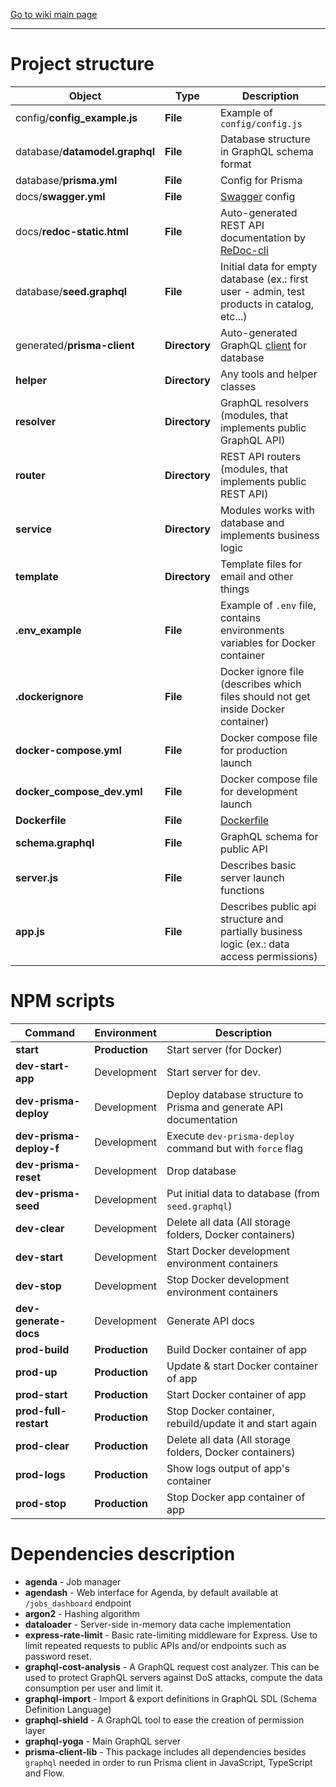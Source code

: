 [Go to wiki main page](wiki_index.md)
***

# Project structure

 Object                                    | Type          | Description  
-------------------------------------------|---------------|--------------
 config/**config_example.js**              | **File**      | Example of `config/config.js`  
 database/**datamodel.graphql**            | **File**      | Database structure in GraphQL schema format  
 database/**prisma.yml**                   | **File**      | Config for Prisma  
 docs/**swagger.yml**                      | **File**      | [Swagger](https://swagger.io) config  
 docs/**redoc-static.html**                | **File**      | Auto-generated REST API documentation by [ReDoc-cli](https://github.com/Rebilly/ReDoc/blob/master/cli/README.md)  
 database/**seed.graphql**                 | **File**      | Initial data for empty database (ex.: first user - admin, test products in catalog, etc...)   
 generated/**prisma-client**               | **Directory** | Auto-generated GraphQL [client](https://www.prisma.io/docs/prisma-client) for database
 **helper**                                | **Directory** | Any tools and helper classes
 **resolver**                              | **Directory** | GraphQL resolvers (modules, that implements public GraphQL API)
 **router**                                | **Directory** | REST API routers (modules, that implements public REST API)
 **service**                               | **Directory** | Modules works with database and implements business logic
 **template**                              | **Directory** | Template files for email and other things 
 **.env_example**                          | **File**      | Example of `.env` file, contains environments variables for Docker container 
 **.dockerignore**                         | **File**      | Docker ignore file (describes which files should not get inside Docker container)  
 **docker-compose.yml**                    | **File**      | Docker compose file for production launch  
 **docker_compose_dev.yml**                | **File**      | Docker compose file for development launch  
 **Dockerfile**                            | **File**      | [Dockerfile](https://docs.docker.com/engine/reference/builder)  
 **schema.graphql**                        | **File**      | GraphQL schema for public API  
 **server.js**                             | **File**      | Describes basic server launch functions
 **app.js**                                | **File**      | Describes public api structure and partially business logic (ex.: data access permissions)   

# NPM scripts

 Command                | Environment     | Description
 -----------------------|-----------------|--------------
 **start**              | **Production**  | Start server (for Docker)
 **dev-start-app**      | Development     | Start server for dev.
 **dev-prisma-deploy**  | Development     | Deploy database structure to Prisma and generate API documentation 
 **dev-prisma-deploy-f**| Development     | Execute `dev-prisma-deploy` command but with `force` flag
 **dev-prisma-reset**   | Development     | Drop database
 **dev-prisma-seed**    | Development     | Put initial data to database (from `seed.graphql`) 
 **dev-clear**          | Development     | Delete all data (All storage folders, Docker containers)
 **dev-start**          | Development     | Start Docker development environment containers 
 **dev-stop**           | Development     | Stop Docker development environment containers
 **dev-generate-docs**  | Development     | Generate API docs
 **prod-build**         | **Production**  | Build Docker container of app 
 **prod-up**            | **Production**  | Update & start Docker container of app
 **prod-start**         | **Production**  | Start Docker container of app
 **prod-full-restart**  | **Production**  | Stop Docker container, rebuild/update it and start again
 **prod-clear**         | **Production**  | Delete all data (All storage folders, Docker containers)
 **prod-logs**          | **Production**  | Show logs output of app's container
 **prod-stop**          | **Production**  | Stop Docker app container of app

# Dependencies description

* **agenda** - Job manager
* **agendash** - Web interface for Agenda, by default available at `/jobs_dashboard` endpoint
* **argon2** - Hashing algorithm
* **dataloader** - Server-side in-memory data cache implementation
* **express-rate-limit** - Basic rate-limiting middleware for Express. Use to limit repeated requests to public APIs and/or endpoints such as password reset.
* **graphql-cost-analysis** - A GraphQL request cost analyzer. This can be used to protect GraphQL servers against DoS attacks, compute the data consumption per user and limit it.
* **graphql-import** - Import & export definitions in GraphQL SDL (Schema Definition Language)
* **graphql-shield** - A GraphQL tool to ease the creation of permission layer
* **graphql-yoga** - Main GraphQL server
* **prisma-client-lib** - This package includes all dependencies besides `graphql` needed in order to run Prisma client in JavaScript, TypeScript and Flow.
